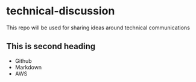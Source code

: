 # technical-discussion
This repo will be used for sharing ideas around technical communications


## This is second heading
* Github
* Markdown
* AWS
